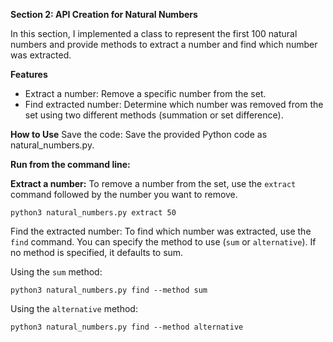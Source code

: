 **Section 2: API Creation for Natural Numbers**

In this section, I implemented a class to represent the first 100 natural numbers and
provide methods to extract a number and find which number was extracted.

**Features**

- Extract a number: Remove a specific number from the set.
- Find extracted number: Determine which number was removed from the set using two different methods (summation or set difference).

**How to Use**
Save the code: Save the provided Python code as natural_numbers.py.

**Run from the command line:**

**Extract a number:**
To remove a number from the set, use the `extract` command followed by the number you want to remove.

`python3 natural_numbers.py extract 50`

Find the extracted number:
To find which number was extracted, use the `find` command. You can specify the method to use (`sum` or `alternative`). If no method is specified, it defaults to sum.


Using the `sum` method:

`python3 natural_numbers.py find --method sum`

Using the `alternative` method:

`python3 natural_numbers.py find --method alternative`
